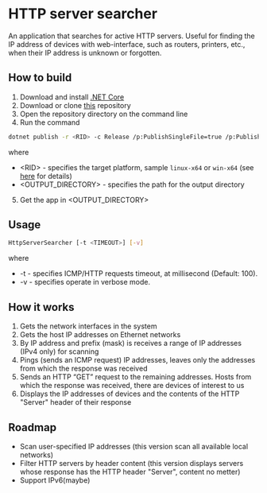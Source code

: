# HTTP server searcher
An application that searches for active HTTP servers. Useful for finding the IP address of devices with web-interface, such as routers, printers, etc., when their IP address is unknown or forgotten.

## How to build
 1. Download and install [.NET Core]
 2. Download or clone [this](https://github.com/Viwon/HttpServerSearcher) repository
 3. Open the repository directory on the command line
 4. Run the command

```sh
dotnet publish -r <RID> -c Release /p:PublishSingleFile=true /p:PublishTrimmed=true -o <OUTPUT_DIRECTORY>
```
where 
* \<RID\> - specifies the target platform, sample ```linux-x64``` or ```win-x64``` (see [here](https://docs.microsoft.com/dotnet/core/rid-catalog) for details)
* \<OUTPUT_DIRECTORY\> - specifies the path for the output directory

 5. Get the app in \<OUTPUT_DIRECTORY\>

## Usage
```sh
HttpServerSearcher [-t <TIMEOUT>] [-v]
```
where
* -t - specifies ICMP/HTTP requests timeout, at millisecond (Default: 100).
* -v - specifies operate in verbose mode.

## How it works
 1. Gets the network interfaces in the system
 2. Gets the host IP addresses on Ethernet networks
 3. By IP address and prefix (mask) is receives a range of IP addresses (IPv4 only) for scanning
 4. Pings (sends an ICMP request) IP addresses, leaves only the addresses from which the response was received
 5. Sends an HTTP “GET” request to the remaining addresses. Hosts from which the response was received, there are devices of interest to us
 7. Displays the IP addresses of devices and the contents of the HTTP "Server" header of their response

## Roadmap
* Scan user-specified IP addresses (this version scan all available local networks)
* Filter HTTP servers by header content (this version displays servers whose response has the HTTP header "Server", content no metter)
* Support IPv6(maybe)

[.NET Core]: https://dotnet.microsoft.com/download
